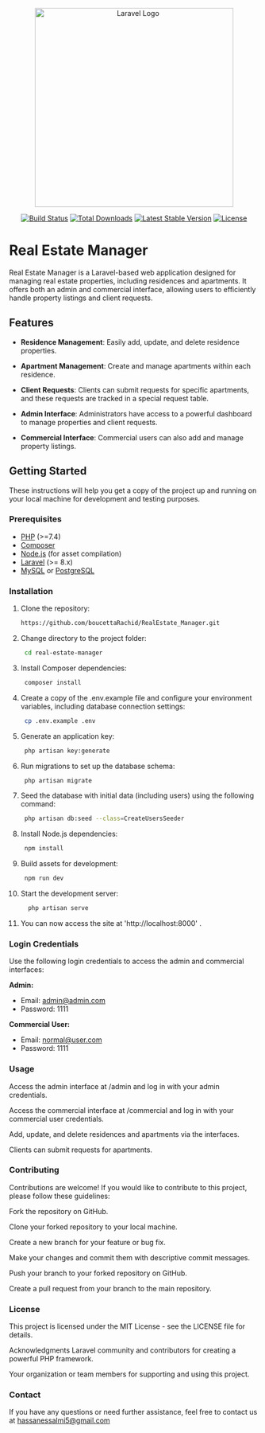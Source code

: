 <p align="center"><a href="https://laravel.com" target="_blank"><img src="https://raw.githubusercontent.com/laravel/art/master/logo-lockup/5%20SVG/2%20CMYK/1%20Full%20Color/laravel-logolockup-cmyk-red.svg" width="400" alt="Laravel Logo"></a></p>

<p align="center">
<a href="https://github.com/laravel/framework/actions"><img src="https://github.com/laravel/framework/workflows/tests/badge.svg" alt="Build Status"></a>
<a href="https://packagist.org/packages/laravel/framework"><img src="https://img.shields.io/packagist/dt/laravel/framework" alt="Total Downloads"></a>
<a href="https://packagist.org/packages/laravel/framework"><img src="https://img.shields.io/packagist/v/laravel/framework" alt="Latest Stable Version"></a>
<a href="https://packagist.org/packages/laravel/framework"><img src="https://img.shields.io/packagist/l/laravel/framework" alt="License"></a>
</p>

# Real Estate Manager

Real Estate Manager is a Laravel-based web application designed for managing real estate properties, including residences and apartments. It offers both an admin and commercial interface, allowing users to efficiently handle property listings and client requests.

## Features

- **Residence Management**: Easily add, update, and delete residence properties.

- **Apartment Management**: Create and manage apartments within each residence.

- **Client Requests**: Clients can submit requests for specific apartments, and these requests are tracked in a special request table.

- **Admin Interface**: Administrators have access to a powerful dashboard to manage properties and client requests.

- **Commercial Interface**: Commercial users can also add and manage property listings.

## Getting Started

These instructions will help you get a copy of the project up and running on your local machine for development and testing purposes.

### Prerequisites

- [PHP](https://www.php.net/) (>=7.4)
- [Composer](https://getcomposer.org/)
- [Node.js](https://nodejs.org/) (for asset compilation)
- [Laravel](https://laravel.com/) (>= 8.x)
- [MySQL](https://www.mysql.com/) or [PostgreSQL](https://www.postgresql.org/)

### Installation

1. Clone the repository:

   ```bash
   https://github.com/boucettaRachid/RealEstate_Manager.git

2. Change directory to the project folder:
    ```bash
     cd real-estate-manager
3. Install Composer dependencies:

    ```bash
     composer install
4. Create a copy of the .env.example file and configure your environment variables, including database connection settings:

    ```bash
     cp .env.example .env

5. Generate an application key:

    ```bash
     php artisan key:generate

6. Run migrations to set up the database schema:

   ```bash
    php artisan migrate
   
7. Seed the database with initial data (including users) using the following command:

   ```bash
    php artisan db:seed --class=CreateUsersSeeder
   
8. Install Node.js dependencies:

   ```bash
    npm install
   
9. Build assets for development:

   ```bash
    npm run dev

10. Start the development server:

    ```bash
      php artisan serve

11. You can now access the site at 'http://localhost:8000' .

### Login Credentials

Use the following login credentials to access the admin and commercial interfaces:

**Admin:**

- Email: admin@admin.com
- Password: 1111

**Commercial User:**

- Email: normal@user.com
- Password: 1111


### Usage

Access the admin interface at /admin and log in with your admin credentials.

Access the commercial interface at /commercial and log in with your commercial user credentials.

Add, update, and delete residences and apartments via the interfaces.

Clients can submit requests for apartments.

### Contributing

Contributions are welcome! If you would like to contribute to this project, please follow these guidelines:

Fork the repository on GitHub.

Clone your forked repository to your local machine.

Create a new branch for your feature or bug fix.

Make your changes and commit them with descriptive commit messages.

Push your branch to your forked repository on GitHub.

Create a pull request from your branch to the main repository.

### License

This project is licensed under the MIT License - see the LICENSE file for details.

Acknowledgments
Laravel community and contributors for creating a powerful PHP framework.

Your organization or team members for supporting and using this project.

### Contact

If you have any questions or need further assistance, feel free to contact us at 
    hassanessalmi5@gmail.com

    

